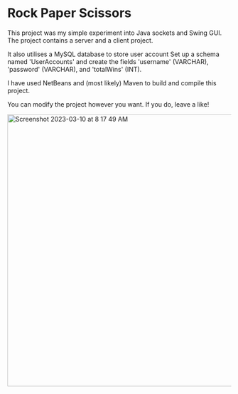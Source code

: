 # Rock Paper Scissors
This project was my simple experiment into Java sockets and Swing GUI.
The project contains a server and a client project.

It also utilises a MySQL database to store user account 
Set up a schema named 'UserAccounts' and create the fields 'username' (VARCHAR), 'password' (VARCHAR), and 'totalWins' (INT).

I have used NetBeans and (most likely) Maven to build and compile this project.

You can modify the project however you want. If you do, leave a like!

<img width="612" alt="Screenshot 2023-03-10 at 8 17 49 AM" src="https://github.com/DonCrafts1/rps/assets/24728602/2c1579f3-6dfa-4046-8486-7177fed3871c">
